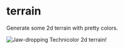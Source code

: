 # terrain

Generate some 2d terrain with pretty colors.

![Jaw-dropping Technicolor 2d terrain!](http://i.imgur.com/YReva8z.png)

